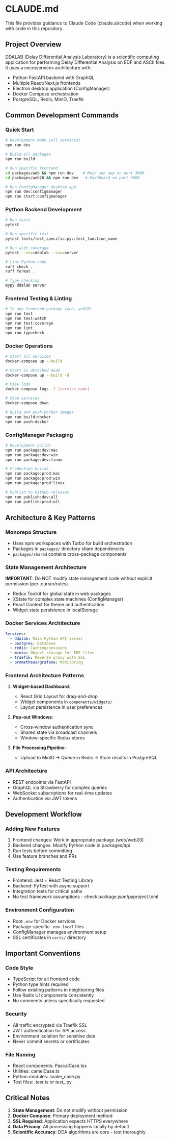 # CLAUDE.md

This file provides guidance to Claude Code (claude.ai/code) when working with code in this repository.

## Project Overview

DDALAB (Delay Differential Analysis Laboratory) is a scientific computing application for performing Delay Differential Analysis on EDF and ASCII files. It uses a microservices architecture with:

- Python FastAPI backend with GraphQL
- Multiple React/Next.js frontends
- Electron desktop application (ConfigManager)
- Docker Compose orchestration
- PostgreSQL, Redis, MinIO, Traefik

## Common Development Commands

### Quick Start

```bash
# Development mode (all services)
npm run dev

# Build all packages
npm run build

# Run specific frontend
cd packages/web && npm run dev    # Main web app on port 3000
cd packages/web20 && npm run dev   # Dashboard on port 3000

# Run ConfigManager desktop app
npm run dev:configmanager
npm run start:configmanager
```

### Python Backend Development

```bash
# Run tests
pytest

# Run specific test
pytest tests/test_specific.py::test_function_name

# Run with coverage
pytest --cov=ddalab --cov=server

# Lint Python code
ruff check .
ruff format .

# Type checking
mypy ddalab server
```

### Frontend Testing & Linting

```bash
# In any frontend package (web, web20)
npm run test
npm run test:watch
npm run test:coverage
npm run lint
npm run typecheck
```

### Docker Operations

```bash
# Start all services
docker-compose up --build

# Start in detached mode
docker-compose up --build -d

# View logs
docker-compose logs -f [service_name]

# Stop services
docker-compose down

# Build and push Docker images
npm run build:docker
npm run push:docker
```

### ConfigManager Packaging

```bash
# Development builds
npm run package:dev:mac
npm run package:dev:win
npm run package:dev:linux

# Production builds
npm run package:prod:mac
npm run package:prod:win
npm run package:prod:linux

# Publish to GitHub releases
npm run publish:dev:all
npm run publish:prod:all
```

## Architecture & Key Patterns

### Monorepo Structure

- Uses npm workspaces with Turbo for build orchestration
- Packages in `packages/` directory share dependencies
- `packages/shared` contains cross-package components

### State Management Architecture

**IMPORTANT**: Do NOT modify state management code without explicit permission (per .cursor/rules).

- Redux Toolkit for global state in web packages
- XState for complex state machines (ConfigManager)
- React Context for theme and authentication
- Widget state persistence in localStorage

### Docker Services Architecture

```yaml
Services:
  - ddalab: Main Python API server
  - postgres: Database
  - redis: Caching/sessions
  - minio: Object storage for EDF files
  - traefik: Reverse proxy with SSL
  - prometheus/grafana: Monitoring
```

### Frontend Architecture Patterns

1. **Widget-based Dashboard**:
   - React Grid Layout for drag-and-drop
   - Widget components in `components/widgets/`
   - Layout persistence in user preferences

2. **Pop-out Windows**:
   - Cross-window authentication sync
   - Shared state via broadcast channels
   - Window-specific Redux stores

3. **File Processing Pipeline**:
   - Upload to MinIO → Queue in Redis → Store results in PostgreSQL

### API Architecture

- REST endpoints via FastAPI
- GraphQL via Strawberry for complex queries
- WebSocket subscriptions for real-time updates
- Authentication via JWT tokens

## Development Workflow

### Adding New Features

1. Frontend changes: Work in appropriate package (web/web20)
2. Backend changes: Modify Python code in packages/api
3. Run tests before committing
4. Use feature branches and PRs

### Testing Requirements

- Frontend: Jest + React Testing Library
- Backend: PyTest with async support
- Integration tests for critical paths
- No test framework assumptions - check package.json/pyproject.toml

### Environment Configuration

- Root `.env` for Docker services
- Package-specific `.env.local` files
- ConfigManager manages environment setup
- SSL certificates in `certs/` directory

## Important Conventions

### Code Style

- TypeScript for all frontend code
- Python type hints required
- Follow existing patterns in neighboring files
- Use Radix UI components consistently
- No comments unless specifically requested

### Security

- All traffic encrypted via Traefik SSL
- JWT authentication for API access
- Environment isolation for sensitive data
- Never commit secrets or certificates

### File Naming

- React components: PascalCase.tsx
- Utilities: camelCase.ts
- Python modules: snake_case.py
- Test files: _.test.ts or test\__.py

## Critical Notes

1. **State Management**: Do not modify without permission
2. **Docker Compose**: Primary deployment method
3. **SSL Required**: Application expects HTTPS everywhere
4. **Data Privacy**: All processing happens locally by default
5. **Scientific Accuracy**: DDA algorithms are core - test thoroughly
